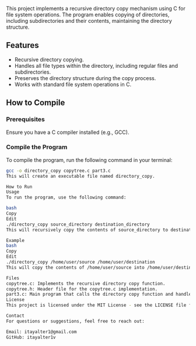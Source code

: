 
This project implements a recursive directory copy mechanism using C for file system operations. The program enables copying of directories, including subdirectories and their contents, maintaining the directory structure.

## Features

- Recursive directory copying.
- Handles all file types within the directory, including regular files and subdirectories.
- Preserves the directory structure during the copy process.
- Works with standard file system operations in C.

## How to Compile

### Prerequisites

Ensure you have a C compiler installed (e.g., GCC).

### Compile the Program

To compile the program, run the following command in your terminal:

```bash
gcc -o directory_copy copytree.c part3.c
This will create an executable file named directory_copy.

How to Run
Usage
To run the program, use the following command:

bash
Copy
Edit
./directory_copy source_directory destination_directory
This will recursively copy the contents of source_directory to destination_directory, preserving the directory structure.

Example
bash
Copy
Edit
./directory_copy /home/user/source /home/user/destination
This will copy the contents of /home/user/source into /home/user/destination.

Files
copytree.c: Implements the recursive directory copy function.
copytree.h: Header file for the copytree.c implementation.
part3.c: Main program that calls the directory copy function and handles input/output.
License
This project is licensed under the MIT License - see the LICENSE file for details.

Contact
For questions or suggestions, feel free to reach out:

Email: itayalter1@gmail.com
GitHub: itayalter1v
